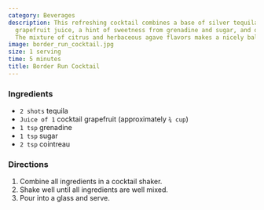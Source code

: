 ```yaml
---
category: Beverages
description: This refreshing cocktail combines a base of silver tequila with tart
  grapefruit juice, a hint of sweetness from grenadine and sugar, and orange liqueur.
  The mixture of citrus and herbaceous agave flavors makes a nicely balanced drink.
image: border_run_cocktail.jpg
size: 1 serving
time: 5 minutes
title: Border Run Cocktail
---
```

### Ingredients

* `2 shots` tequila
* `Juice of 1` cocktail grapefruit (approximately `¾ cup`)
* `1 tsp` grenadine
* `1 tsp` sugar
* `2 tsp` cointreau

### Directions

1. Combine all ingredients in a cocktail shaker.
2. Shake well until all ingredients are well mixed.
3. Pour into a glass and serve.